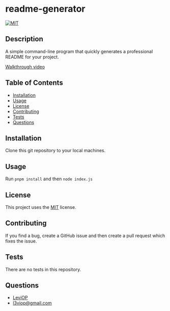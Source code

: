 # readme-generator
[![MIT](https://img.shields.io/badge/License-MIT-blue.svg)](https://opensource.org/licenses/MIT)

## Description

A simple command-line program that quickly generates a professional README for your project.

[Walkthrough video](https://www.youtube.com/watch?v=q-KH8KR2o8A)

## Table of Contents

- [Installation](#installation)
- [Usage](#usage)
- [License](#license)
- [Contributing](#contributing)
- [Tests](#tests)
- [Questions](#questions)

## Installation

Clone this git repository to your local machines.

## Usage

Run `pnpm install` and then `node index.js`


## License

This project uses the [MIT](https://opensource.org/licenses/MIT) license.

## Contributing

If you find a bug, create a GitHub issue and then create a pull request which fixes the issue.

## Tests

There are no tests in this repository.

## Questions

- [LeviOP](https://github.com/LeviOP)
- [l3viop@gmail.com](mailto:l3viop@gmail.com)

